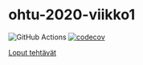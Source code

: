 # ohtu-2020-viikko1
![GitHub Actions](https://github.com/AlaNeponen/ohtu-2020-viikko1/workflows/Java%20CI%20with%20Gradle/badge.svg)
[![codecov](https://codecov.io/gh/AlaNeponen/ohtu-2020-viikko1/branch/main/graph/badge.svg?token=RGYNL41UQ6)](undefined)

[Loput tehtävät](https://github.com/AlaNeponen/ohtu-tehtavat)
